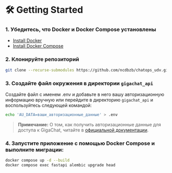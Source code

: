 # 🛠️ Getting Started


### 1. Убедитесь, что Docker и Docker Compose установлены

   - [Install Docker](https://docs.docker.com/get-docker/)
   - [Install Docker Compose](https://docs.docker.com/compose/install/)

### 2. Клонируйте репозиторий


   ```bash
   git clone --recurse-submodules https://github.com/ncdbzb/chatops_udv.git
   ```

### 3. Создайте файл окружения в директории `gigachat_api`
Создайте файл с именем .env и добавьте в него вашу авторизационную информацию вручную или перейдите в директорию `gigachat_api` и воспользуйтесь следующей командой:
   ```bash
   echo 'AU_DATA=ваши_авторизационные_данные' > .env
   ```

   > **Примечание:** О том, как получить авторизационные данные для доступа к GigaChat, читайте в [официальной документации](https://developers.sber.ru/docs/ru/gigachat/api/integration).

### 4. Запустите приложение с помощью Docker Compose и выполните миграции:
   ```bash
   docker compose up -d --build
   docker compose exec fastapi alembic upgrade head
   ```